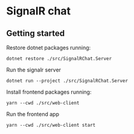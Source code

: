 # SignalR chat

## Getting started

Restore dotnet packages running:

```
dotnet restore ./src/SignalRChat.Server
```

Run the signalr server

```
dotnet run --project ./src/SignalRChat.Server
```

Install frontend packages running:

```
yarn --cwd ./src/web-client
```

Run the frontend app

```
yarn --cwd ./src/web-client start
```
